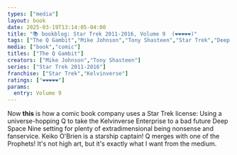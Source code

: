 ```yaml
---
types: ["media"]
layout: book
date: 2025-03-19T13:14:05-04:00
title: "📚 bookblog: Star Trek 2011-2016, Volume 9  (❤️❤️❤️❤️❤️)"
tags: ["The Q Gambit","Mike Johnson","Tony Shasteen","Star Trek","Deep Space Nine"]
media: ["book","comic"]
titles: ["The Q Gambit"]
creators: ["Mike Johnson","Tony Shasteen"]
series: ["Star Trek 2011-2016"]
franchise: ["Star Trek","Kelvinverse"]
ratings: ["❤️❤️❤️❤️❤️"]
params:
  entry: Volume 9
---
```


Now **this** is how a comic book company uses a Star Trek license: Using a universe-hopping Q to take the Kelvinverse Enterprise to a bad future Deep Space Nine setting for plenty of extradimensional being nonsense and fanservice. Keiko O'Brien is a starship captain! Q merges with one of the Prophets! It's not high art, but it's exactly what I want from the medium.